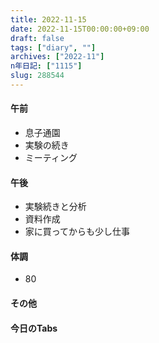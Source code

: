 ```yaml
---
title: 2022-11-15
date: 2022-11-15T00:00:00+09:00
draft: false
tags: ["diary", ""]
archives: ["2022-11"]
n年日記: ["1115"]
slug: 288544
---
```

#### 午前
- 息子通園
- 実験の続き
- ミーティング
#### 午後
- 実験続きと分析
- 資料作成
- 家に買ってからも少し仕事
#### 体調
- 80
#### その他
#### 今日のTabs